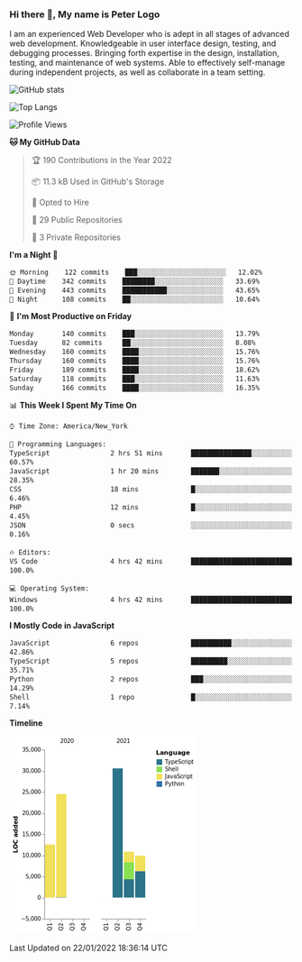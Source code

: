 ### Hi there 👋, My name is Peter Logo

I am an experienced Web Developer who is adept in all stages of advanced web development. Knowledgeable in user interface design, 
testing, and debugging processes. Bringing forth expertise in the design, installation, testing, and maintenance of web systems. 
Able to effectively self-manage during independent projects, as well as collaborate in a team setting.

![GitHub stats](https://github-readme-stats.vercel.app/api?username=peterlogo&show_icons=true&count_private=true&theme=dark)

![Top Langs](https://github-readme-stats.vercel.app/api/top-langs/?username=peterlogo&theme=dark&layout=compact&langs_count=8)

<!--START_SECTION:waka-->
![Profile Views](http://img.shields.io/badge/Profile%20Views-8-blue)

**🐱 My GitHub Data** 

> 🏆 190 Contributions in the Year 2022
 > 
> 📦 11.3 kB Used in GitHub's Storage 
 > 
> 💼 Opted to Hire
 > 
> 📜 29 Public Repositories 
 > 
> 🔑 3 Private Repositories  
 > 
**I'm a Night 🦉** 

```text
🌞 Morning    122 commits    ███░░░░░░░░░░░░░░░░░░░░░░   12.02% 
🌆 Daytime    342 commits    ████████░░░░░░░░░░░░░░░░░   33.69% 
🌃 Evening    443 commits    ███████████░░░░░░░░░░░░░░   43.65% 
🌙 Night      108 commits    ██░░░░░░░░░░░░░░░░░░░░░░░   10.64%

```
📅 **I'm Most Productive on Friday** 

```text
Monday       140 commits    ███░░░░░░░░░░░░░░░░░░░░░░   13.79% 
Tuesday      82 commits     ██░░░░░░░░░░░░░░░░░░░░░░░   8.08% 
Wednesday    160 commits    ████░░░░░░░░░░░░░░░░░░░░░   15.76% 
Thursday     160 commits    ████░░░░░░░░░░░░░░░░░░░░░   15.76% 
Friday       189 commits    ████░░░░░░░░░░░░░░░░░░░░░   18.62% 
Saturday     118 commits    ███░░░░░░░░░░░░░░░░░░░░░░   11.63% 
Sunday       166 commits    ████░░░░░░░░░░░░░░░░░░░░░   16.35%

```


📊 **This Week I Spent My Time On** 

```text
⌚︎ Time Zone: America/New_York

💬 Programming Languages: 
TypeScript               2 hrs 51 mins       ███████████████░░░░░░░░░░   60.57% 
JavaScript               1 hr 20 mins        ███████░░░░░░░░░░░░░░░░░░   28.35% 
CSS                      18 mins             █░░░░░░░░░░░░░░░░░░░░░░░░   6.46% 
PHP                      12 mins             █░░░░░░░░░░░░░░░░░░░░░░░░   4.45% 
JSON                     0 secs              ░░░░░░░░░░░░░░░░░░░░░░░░░   0.16%

🔥 Editors: 
VS Code                  4 hrs 42 mins       █████████████████████████   100.0%

💻 Operating System: 
Windows                  4 hrs 42 mins       █████████████████████████   100.0%

```

**I Mostly Code in JavaScript** 

```text
JavaScript               6 repos             ██████████░░░░░░░░░░░░░░░   42.86% 
TypeScript               5 repos             █████████░░░░░░░░░░░░░░░░   35.71% 
Python                   2 repos             ███░░░░░░░░░░░░░░░░░░░░░░   14.29% 
Shell                    1 repo              █░░░░░░░░░░░░░░░░░░░░░░░░   7.14%

```


**Timeline**

![Chart not found](https://raw.githubusercontent.com/peterlogo/peterlogo/main/charts/bar_graph.png) 


 Last Updated on 22/01/2022 18:36:14 UTC
<!--END_SECTION:waka-->


